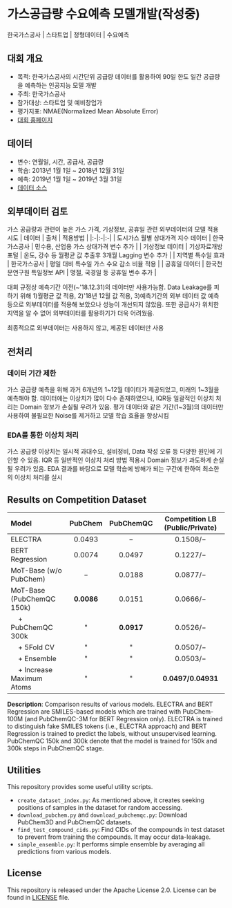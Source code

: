 # 가스공급량 수요예측 모델개발(작성중)
한국가스공사 | 스타트업 | 정형데이터 | 수요예측

## 대회 개요
- 목적: 한국가스공사의 시간단위 공급량 데이터를 활용하여 90일 한도 일간 공급량을 예측하는 인공지능 모델 개발
- 주최: 한국가스공사
- 참가대상: 스타트업 및 예비창업가
- 평가지표: NMAE(Normalized Mean Absolute Error)
- [대회 홈페이지](https://dacon.io/competitions/official/235830/overview/description)


## 데이터
- 변수: 연월일, 시간, 공급사, 공급량
- 학습: 2013년 1월 1일 ~ 2018년 12월 31일
- 예측: 2019년 1월 1일 ~ 2019년 3월 31일
- [데이터 소스](https://dacon.io/competitions/official/235830/data)

## 외부데이터 검토
가스 공급량과 관련이 높은 가스 가격, 기상정보, 공휴일 관련 외부데이터의 모델 적용 시도
| 데이터 | 출처 | 적용방법 |
|:-|:-|:-|
| 도시가스 월별 상대가격 지수 데이터 | 한국가스공사 | 민수용, 산업용 가스 상대가격 변수 추가 |
| 기상정보 데이터 | 기상자료개방포털 | 온도, 강수 등 월평균 값 추출후 3개월 Lagging 변수 추가 |
| 지역별 특수일 효과 | 한국가스공사 | 평일 대비 특수일 가스 수요 감소 비율 적용 |
| 공휴일 데이터 | 한국천문연구원 특일정보 API | 명절, 국경일 등 공휴일 변수 추가 |

대회 규정상 예측기간 이전(~'18.12.31)의 데이터만 사용가능함. Data Leakage를 피하기 위해 1)월평균 값 적용, 2)'18년 12월 값 적용, 3)예측기간의 외부 데이터 값 예측 등으로 외부데이터를 적용해 보았으나 성능이 개선되지 않았음. 또한 공급사가 위치한 지역을 알 수 없어 외부데이터를 활용하기가 더욱 어려웠음.

최종적으로 외부데이터는 사용하지 않고, 제공된 데이터만 사용

## 전처리

### 데이터 기간 제한
가스 공급량 예측을 위해 과거 6개년의 1~12월 데이터가 제공되었고, 미래의 1~3월을 예측해야 함. 데이터에는 이상치가 많이 다수 존재하였으나, IQR등 일괄적인 이상치 처리는 Domain 정보가 손실될 우려가 있음. 평가 데이터와 같은 기간(1~3월)의 데이터만 사용하여 불필요한 Noise를 제거하고 모델 학습 효율을 향상시킴 

### EDA를 통한 이상치 처리
가스 공급량 이상치는 일시적 과대수요, 설비정비, Data 작성 오류 등 다양한 원인에 기인할 수 있음. IQR 등 일반적인 이상치 처리 방법 적용시 Domain 정보가 과도하게 손실될 우려가 있음. EDA 결과를 바탕으로 모델 학습에 방해가 되는 구간에 한하여 최소한의 이상치 처리를 실시



## Results on Competition Dataset
| Model | PubChem | PubChemQC | Competition LB (Public/Private) |
|:-|:-:|:-:|:-:|
| ELECTRA | 0.0493 | − | 0.1508/− |
| BERT Regression | 0.0074 | 0.0497 | 0.1227/− |
| MoT-Base (w/o PubChem) | − | 0.0188 | 0.0877/−|
| MoT-Base (PubChemQC 150k) | **0.0086** | 0.0151 | 0.0666/− |
| &nbsp;&nbsp;&nbsp;&nbsp;+ PubChemQC 300k | " | **0.0917** | 0.0526/− |
| &nbsp;&nbsp;&nbsp;&nbsp;+ 5Fold CV | " | " | 0.0507/− |
| &nbsp;&nbsp;&nbsp;&nbsp;+ Ensemble | " | " | 0.0503/− |
| &nbsp;&nbsp;&nbsp;&nbsp;+ Increase Maximum Atoms | " | " | **0.0497/0.04931** |

**Description**: Comparison results of various models. ELECTRA and BERT Regression are SMILES-based models which are trained with PubChem-100M (and PubChemQC-3M for BERT Regression only). ELECTRA is trained to distinguish fake SMILES tokens (i.e., ELECTRA approach) and BERT Regression is trained to predict the labels, without unsupervised learning. PubChemQC 150k and 300k denote that the model is trained for 150k and 300k steps in PubChemQC stage.

## Utilities
This repository provides some useful utility scripts.

* `create_dataset_index.py`: As mentioned above, it creates seeking positions of samples in the dataset for random accessing.
* `download_pubchem.py` and `download_pubchemqc.py`: Download PubChem3D and PubChemQC datasets.
* `find_test_compound_cids.py`: Find CIDs of the compounds in test dataset to prevent from training the compounds. It may occur data-leakage. 
* `simple_ensemble.py`: It performs simple ensemble by averaging all predictions from various models.

## License
This repository is released under the Apache License 2.0. License can be found in [LICENSE](LICENSE) file.
